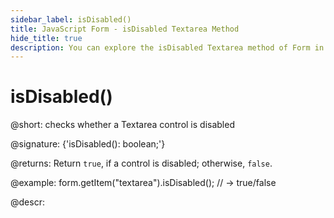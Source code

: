 ```yaml
---
sidebar_label: isDisabled()
title: JavaScript Form - isDisabled Textarea Method 
hide_title: true
description: You can explore the isDisabled Textarea method of Form in the documentation of the DHTMLX JavaScript UI library. Browse developer guides and API reference, try out code examples and live demos, and download a free 30-day evaluation version of DHTMLX Suite 7.
---
```

 
# isDisabled()

@short: checks whether a Textarea control is disabled

@signature: {'isDisabled(): boolean;'}

@returns:
Return `true`, if a control is disabled; otherwise, `false`.

@example:
form.getItem("textarea").isDisabled(); 
// -> true/false

@descr:
